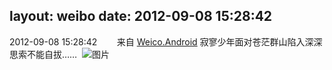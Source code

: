 layout: weibo
date: 2012-09-08 15:28:42
---
<meta name="referrer" content="no-referrer" />

2012-09-08 15:28:42  &nbsp;&nbsp;&nbsp;&nbsp;&nbsp;&nbsp; 来自 <a href="http://app.weibo.com/t/feed/l4RWD" rel="nofollow">Weico.Android</a>
寂寥少年面对苍茫群山陷入深深思索不能自拔……  ​​​
![图片](https://ww3.sinaimg.cn/large/6d2a6003jw1dwp59s44cej.jpg)
